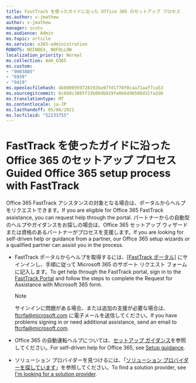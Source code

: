 ```yaml
---
title: FastTrack を使ったガイドに沿った Office 365 のセットアップ プロセス
ms.author: v-jmathew
author: v-jmathew
manager: scotv
ms.audience: Admin
ms.topic: article
ms.service: o365-administration
ROBOTS: NOINDEX, NOFOLLOW
localization_priority: Normal
ms.collection: Adm_O365
ms.custom:
- "9003885"
- "6939"
- "9419"
ms.openlocfilehash: 4b8006959728192ba97fd1770f0caa71aaf7ca53
ms.sourcegitcommit: 6c6b0c3885f33b08db929fe0b6496508d31fa2d6
ms.translationtype: MT
ms.contentlocale: ja-JP
ms.lasthandoff: 05/06/2021
ms.locfileid: "52233755"
---
```

# <a name="guided-office-365-setup-process-with-fasttrack"></a><span data-ttu-id="d7bb9-102">FastTrack を使ったガイドに沿った Office 365 のセットアップ プロセス</span><span class="sxs-lookup"><span data-stu-id="d7bb9-102">Guided Office 365 setup process with FastTrack</span></span>

<span data-ttu-id="d7bb9-103">Office 365 FastTrack アシスタンスの対象となる場合は、ポータルからヘルプをリクエストできます。</span><span class="sxs-lookup"><span data-stu-id="d7bb9-103">If you are eligible for Office 365 FastTrack assistance, you can request help through the portal.</span></span> <span data-ttu-id="d7bb9-104">パートナーからの自動型のヘルプやガイダンスをお探しの場合は、Office 365 セットアップ ウィザードまたは資格のあるパートナーがプロセスを支援します。</span><span class="sxs-lookup"><span data-stu-id="d7bb9-104">If you are looking for self-driven help or guidance from a partner, our Office 365 setup wizards or a qualified partner can assist you in the process.</span></span>

- <span data-ttu-id="d7bb9-105">FastTrack ポータルからヘルプを取得するには、[[FastTrack ポータル]](https://go.microsoft.com/fwlink/?linkid=2125443) にサインインし、手順に従って Microsoft 365 のサポート リクエスト フォームに記入します。</span><span class="sxs-lookup"><span data-stu-id="d7bb9-105">To get help through the FastTrack portal, sign in to the [FastTrack Portal](https://go.microsoft.com/fwlink/?linkid=2125443) and follow the steps to complete the Request for Assistance with Microsoft 365 form.</span></span>

    > [!NOTE]
    > <span data-ttu-id="d7bb9-106">サインインに問題がある場合、または追加の支援が必要な場合は、[ftcrfa@microsoft.com](mailto:ftcrfa@microsoft.com) に電子メールを送信してください。</span><span class="sxs-lookup"><span data-stu-id="d7bb9-106">If you have problems signing in or need additional assistance, send an email to [ftcrfa@microsoft.com](mailto:ftcrfa@microsoft.com).</span></span>

- <span data-ttu-id="d7bb9-107">Office 365 の自動運転ヘルプについては、[セットアップ ガイダンス](https://go.microsoft.com/fwlink/?linkid=2125827)を参照してください。</span><span class="sxs-lookup"><span data-stu-id="d7bb9-107">For self-driven help for Office 365, see [Setup guidance](https://go.microsoft.com/fwlink/?linkid=2125827).</span></span>
- <span data-ttu-id="d7bb9-108">ソリューション プロバイダーを見つけるには、「[ソリューション プロバイダーを探しています](https://go.microsoft.com/fwlink/?linkid=2125918)」を参照してください。</span><span class="sxs-lookup"><span data-stu-id="d7bb9-108">To find a solution provider, see [I'm looking for a solution provider](https://go.microsoft.com/fwlink/?linkid=2125918).</span></span>
